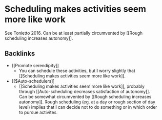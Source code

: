 # Scheduling makes activities seem more like work
See Tonietto 2016. Can be at least partially circumvented by [[Rough scheduling increases autonomy]].

## Backlinks
* [[Promote serendipity]]
	* You can schedule these activities, but I worry slightly that [[Scheduling makes activities seem more like work]].
* [[$Auto-schedulers]]
	* [[Scheduling makes activities seem more like work]], probably through [[Auto-scheduling decreases satisfaction of autonomy]]. Can be somewhat circumvented by [[Rough scheduling increases autonomy]]. Rough scheduling (eg. at a day or rough section of day level) implies that I can decide not to do something or in which order to pursue activites.

<!-- #Life -->

<!-- {BearID:298D1D2E-EBEA-4D52-8B3C-922292AE90C0-15756-0000130445AF2903} -->
